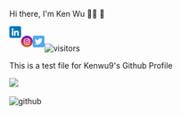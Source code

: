 Hi there, I'm Ken Wu :man_astronaut: :wave:

<a href="https://www.linkedin.com/in/ken-wu1997/"><img align="left" src="https://github.com/Kenwu9/Kenwu9/blob/main/social-media-icons/linkedin.png" alt="icon | LinkedIn" width="21px"/></a>                                                                                                                                                
<a href="https://www.instagram.com/k_kenetik/"><img align="left" src="https://github.com/Kenwu9/Kenwu9/blob/main/social-media-icons/instagram.png" alt="icon | Instagram" width="21px"/></a>
<a href="https://twitter.com/kenwu09"><img align="left" src="https://github.com/Kenwu9/Kenwu9/blob/main/social-media-icons/twitter.png" alt="icon | Twitter" width="21px"/></a>
  
  

![visitors](https://visitor-badge.glitch.me/badge?page_id=${your.username}.${your.repo.id})

This is a test file for Kenwu9's Github Profile

<img height="180em" src="https://github-readme-stats.vercel.app/api?username=Kenwu9&show_icons=true&hide_border=true&&count_private=true&include_all_commits=true" />


![github](https://img.shields.io/badge/GitHub-000000?style=for-the-badge&logo=GitHub&logoColor=yellow)
